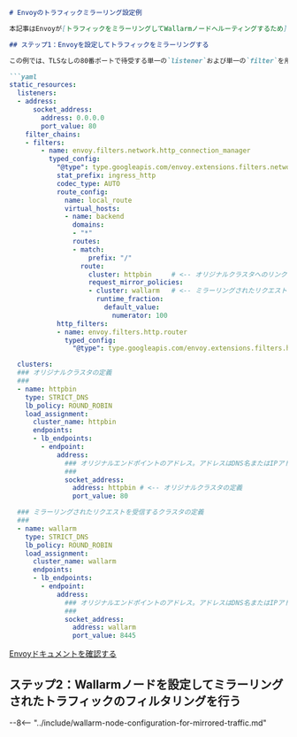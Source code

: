 ```markdown
# Envoyのトラフィックミラーリング設定例

本記事はEnvoyが[トラフィックをミラーリングしてWallarmノードへルーティングするため]に必要な設定例を示します。

## ステップ1：Envoyを設定してトラフィックをミラーリングする

この例では、TLSなしの80番ポートで待受する単一の`listener`および単一の`filter`を用いてEnvoyでトラフィックミラーリングを設定します。また、オリジナルバックエンドとミラーリングされたトラフィックを受信する追加バックエンドのアドレスは`clusters`ブロックで指定されています。

```yaml
static_resources:
  listeners:
  - address:
      socket_address:
        address: 0.0.0.0
        port_value: 80
    filter_chains:
    - filters:
        - name: envoy.filters.network.http_connection_manager
          typed_config:
            "@type": type.googleapis.com/envoy.extensions.filters.network.http_connection_manager.v3.HttpConnectionManager
            stat_prefix: ingress_http
            codec_type: AUTO
            route_config:
              name: local_route
              virtual_hosts:
              - name: backend
                domains:
                - "*"
                routes:
                - match:
                    prefix: "/"
                  route:
                    cluster: httpbin     # <-- オリジナルクラスタへのリンク
                    request_mirror_policies:
                    - cluster: wallarm   # <-- ミラーリングされたリクエストを受信するクラスタへのリンク
                      runtime_fraction:
                        default_value:
                          numerator: 100
            http_filters:
            - name: envoy.filters.http.router
              typed_config:
                "@type": type.googleapis.com/envoy.extensions.filters.http.router.v3.Router

  clusters:
  ### オリジナルクラスタの定義
  ###
  - name: httpbin
    type: STRICT_DNS
    lb_policy: ROUND_ROBIN
    load_assignment:
      cluster_name: httpbin
      endpoints:
      - lb_endpoints:
        - endpoint:
            address:
              ### オリジナルエンドポイントのアドレス。アドレスはDNS名またはIPアドレスで、port_valueはTCPポート番号です
              ###
              socket_address:
                address: httpbin # <-- オリジナルクラスタの定義
                port_value: 80

  ### ミラーリングされたリクエストを受信するクラスタの定義
  ###
  - name: wallarm
    type: STRICT_DNS
    lb_policy: ROUND_ROBIN
    load_assignment:
      cluster_name: wallarm
      endpoints:
      - lb_endpoints:
        - endpoint:
            address:
              ### オリジナルエンドポイントのアドレス。アドレスはDNS名またはIPアドレスで、port_valueはTCPポート番号です。Wallarmミラーリングスキーマは任意のポートで展開できますが、デフォルト値はTCP/8445です
              ###
              socket_address:
                address: wallarm
                port_value: 8445
```

[Envoyドキュメントを確認する](https://www.envoyproxy.io/docs/envoy/latest/api-v3/config/route/v3/route_components.proto)

## ステップ2：Wallarmノードを設定してミラーリングされたトラフィックのフィルタリングを行う

--8<-- "../include/wallarm-node-configuration-for-mirrored-traffic.md"
```